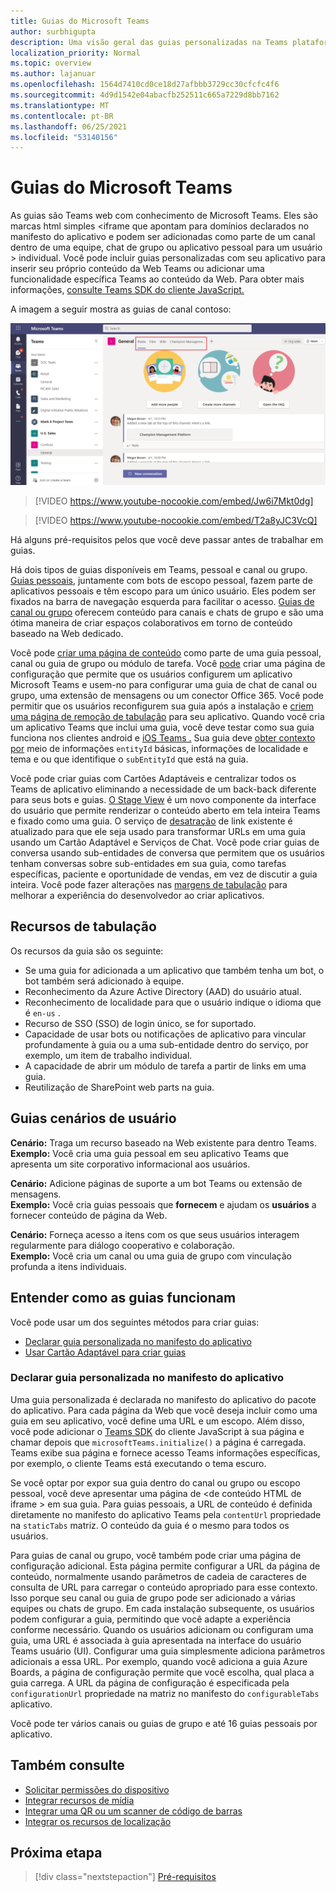 ```yaml
---
title: Guias do Microsoft Teams
author: surbhigupta
description: Uma visão geral das guias personalizadas na Teams plataforma
localization_priority: Normal
ms.topic: overview
ms.author: lajanuar
ms.openlocfilehash: 1564d7410cd0ce18d27afbbb3729cc30cfcfc4f6
ms.sourcegitcommit: 4d9d1542e04abacfb252511c665a7229d8bb7162
ms.translationtype: MT
ms.contentlocale: pt-BR
ms.lasthandoff: 06/25/2021
ms.locfileid: "53140156"
---
```

# <a name="microsoft-teams-tabs"></a>Guias do Microsoft Teams

As guias são Teams web com conhecimento de Microsoft Teams. Eles são marcas html simples <iframe que apontam para domínios declarados no manifesto do aplicativo e podem ser adicionadas como parte de um canal dentro de uma equipe, chat de grupo ou aplicativo pessoal para um usuário \> individual. Você pode incluir guias personalizadas com seu aplicativo para inserir seu próprio conteúdo da Web Teams ou adicionar uma funcionalidade específica Teams ao conteúdo da Web. Para obter mais informações, [consulte Teams SDK do cliente JavaScript.](/javascript/api/overview/msteams-client)

A imagem a seguir mostra as guias de canal contoso:

![Canal ou grupo e guias pessoais](../assets/images/tabs/tabs.png)

> [!VIDEO https://www.youtube-nocookie.com/embed/Jw6i7Mkt0dg]


> [!VIDEO https://www.youtube-nocookie.com/embed/T2a8yJC3VcQ]

Há alguns pré-requisitos pelos que você deve passar antes de trabalhar em guias.

Há dois tipos de guias disponíveis em Teams, pessoal e canal ou grupo. [Guias pessoais](~/tabs/how-to/create-personal-tab.md), juntamente com bots de escopo pessoal, fazem parte de aplicativos pessoais e têm escopo para um único usuário. Eles podem ser fixados na barra de navegação esquerda para facilitar o acesso. [Guias de canal ou grupo](~/tabs/how-to/create-channel-group-tab.md) oferecem conteúdo para canais e chats de grupo e são uma ótima maneira de criar espaços colaborativos em torno de conteúdo baseado na Web dedicado.

Você pode [criar uma página de conteúdo](~/tabs/how-to/create-tab-pages/content-page.md) como parte de uma guia pessoal, canal ou guia de grupo ou módulo de tarefa. Você [pode](~/tabs/how-to/create-tab-pages/configuration-page.md) criar uma página de configuração que permite que os usuários configurem um aplicativo Microsoft Teams e usem-no para configurar uma guia de chat de canal ou grupo, uma extensão de mensagens ou um conector Office 365. Você pode permitir que os usuários reconfigurem sua guia após a instalação e [criem uma página de remoção de tabulação](~/tabs/how-to/create-tab-pages/removal-page.md) para seu aplicativo. Quando você cria um aplicativo Teams que inclui uma guia, você deve testar como sua guia funciona nos clientes android e [iOS Teams .](~/tabs/design/tabs-mobile.md) Sua guia deve [obter contexto por](~/tabs/how-to/access-teams-context.md) meio de informações `entityId` básicas, informações de localidade e tema e ou que identifique o `subEntityId` que está na guia.

Você pode criar guias com Cartões Adaptáveis e centralizar todos os Teams de aplicativo eliminando a necessidade de um back-back diferente para seus bots e guias. [O Stage View](~/tabs/tabs-link-unfurling.md) é um novo componente da interface do usuário que permite renderizar o conteúdo aberto em tela inteira Teams e fixado como uma guia. O serviço de [desatração](~/tabs/tabs-link-unfurling.md) de link existente é atualizado para que ele seja usado para transformar URLs em uma guia usando um Cartão Adaptável e Serviços de Chat. Você [](~/tabs/how-to/conversational-tabs.md) pode criar guias de conversa usando sub-entidades de conversa que permitem que os usuários tenham conversas sobre sub-entidades em sua guia, como tarefas específicas, paciente e oportunidade de vendas, em vez de discutir a guia inteira. Você pode fazer alterações nas [margens de tabulação](~/resources/removing-tab-margins.md) para melhorar a experiência do desenvolvedor ao criar aplicativos.

## <a name="tab-features"></a>Recursos de tabulação

Os recursos da guia são os seguinte:

* Se uma guia for adicionada a um aplicativo que também tenha um bot, o bot também será adicionado à equipe.
* Reconhecimento da Azure Active Directory (AAD) do usuário atual.
* Reconhecimento de localidade para que o usuário indique o idioma que é `en-us` .
* Recurso de SSO (SSO) de login único, se for suportado.
* Capacidade de usar bots ou notificações de aplicativo para vincular profundamente à guia ou a uma sub-entidade dentro do serviço, por exemplo, um item de trabalho individual.
* A capacidade de abrir um módulo de tarefa a partir de links em uma guia.
* Reutilização de SharePoint web parts na guia.

## <a name="tabs-user-scenarios"></a>Guias cenários de usuário

**Cenário:** Traga um recurso baseado na Web existente para dentro Teams. \
**Exemplo:** Você cria uma guia pessoal em seu aplicativo Teams que apresenta um site corporativo informacional aos usuários.

**Cenário:** Adicione páginas de suporte a um bot Teams ou extensão de mensagens. \
**Exemplo:** Você cria guias pessoais que **fornecem** e ajudam os **usuários** a fornecer conteúdo de página da Web.

**Cenário:** Forneça acesso a itens com os que seus usuários interagem regularmente para diálogo cooperativo e colaboração. \
**Exemplo:** Você cria um canal ou uma guia de grupo com vinculação profunda a itens individuais.

## <a name="understand-how-tabs-work"></a>Entender como as guias funcionam

Você pode usar um dos seguintes métodos para criar guias:

* [Declarar guia personalizada no manifesto do aplicativo](#declare-custom-tab-in-app-manifest)
* [Usar Cartão Adaptável para criar guias](~/tabs/how-to/build-adaptive-card-tabs.md)

### <a name="declare-custom-tab-in-app-manifest"></a>Declarar guia personalizada no manifesto do aplicativo

Uma guia personalizada é declarada no manifesto do aplicativo do pacote do aplicativo. Para cada página da Web que você deseja incluir como uma guia em seu aplicativo, você define uma URL e um escopo. Além disso, você pode adicionar o [Teams SDK](/javascript/api/overview/msteams-client) do cliente JavaScript à sua página e chamar depois que `microsoftTeams.initialize()` a página é carregada. Teams exibe sua página e fornece acesso Teams informações específicas, por exemplo, o cliente Teams está executando o tema escuro.

Se você optar por expor sua guia dentro do canal ou grupo ou escopo pessoal, você deve apresentar uma página de <de conteúdo HTML de iframe \> em sua guia. [](~/tabs/how-to/create-tab-pages/content-page.md) Para guias pessoais, a URL de conteúdo é definida diretamente no manifesto do aplicativo Teams pela `contentUrl` propriedade na `staticTabs` matriz. O conteúdo da guia é o mesmo para todos os usuários.

Para guias de canal ou grupo, você também pode criar uma página de configuração adicional. Esta página permite configurar a URL da página de conteúdo, normalmente usando parâmetros de cadeia de caracteres de consulta de URL para carregar o conteúdo apropriado para esse contexto. Isso porque seu canal ou guia de grupo pode ser adicionado a várias equipes ou chats de grupo. Em cada instalação subsequente, os usuários podem configurar a guia, permitindo que você adapte a experiência conforme necessário. Quando os usuários adicionam ou configuram uma guia, uma URL é associada à guia apresentada na interface do usuário Teams usuário (UI). Configurar uma guia simplesmente adiciona parâmetros adicionais a essa URL. Por exemplo, quando você adiciona a guia Azure Boards, a página de configuração permite que você escolha, qual placa a guia carrega. A URL da página de configuração é especificada pela  `configurationUrl` propriedade na matriz no manifesto do `configurableTabs` aplicativo.

Você pode ter vários canais ou guias de grupo e até 16 guias pessoais por aplicativo.

## <a name="see-also"></a>Também consulte

* [Solicitar permissões do dispositivo](../concepts/device-capabilities/native-device-permissions.md)
* [Integrar recursos de mídia](../concepts/device-capabilities/mobile-camera-image-permissions.md)
* [Integrar uma QR ou um scanner de código de barras](../concepts/device-capabilities/qr-barcode-scanner-capability.md)
* [Integrar os recursos de localização](../concepts/device-capabilities/location-capability.md)

## <a name="next-step"></a>Próxima etapa

> [!div class="nextstepaction"]
> [Pré-requisitos](~/tabs/how-to/tab-requirements.md)
